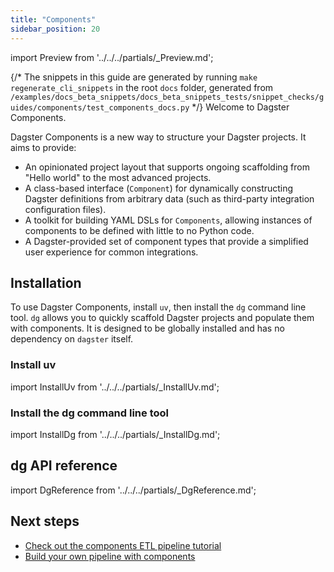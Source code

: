 ```yaml
---
title: "Components"
sidebar_position: 20
---
```


import Preview from '../../../partials/\_Preview.md';

<Preview />

{/* The snippets in this guide are generated by running `make regenerate_cli_snippets` in the root `docs` folder, generated from
    `/examples/docs_beta_snippets/docs_beta_snippets_tests/snippet_checks/guides/components/test_components_docs.py` */}
Welcome to Dagster Components.

Dagster Components is a new way to structure your Dagster projects. It aims to provide:

- An opinionated project layout that supports ongoing scaffolding from "Hello world" to the most advanced projects.
- A class-based interface (`Component`) for dynamically constructing Dagster definitions from arbitrary data (such as third-party integration configuration files).
- A toolkit for building YAML DSLs for `Components`, allowing instances of components to be defined with little to no Python code.
- A Dagster-provided set of component types that provide a simplified user experience for common integrations.

## Installation

To use Dagster Components, install `uv`, then install the `dg` command line tool. `dg` allows you to quickly scaffold Dagster projects and populate them with components. It is designed to be globally installed and has no dependency on `dagster` itself.

### Install uv

import InstallUv from '../../../partials/\_InstallUv.md';

<InstallUv />

### Install the dg command line tool

import InstallDg from '../../../partials/\_InstallDg.md';

<InstallDg />

## dg API reference

import DgReference from '../../../partials/\_DgReference.md';

<DgReference />

## Next steps

* [Check out the components ETL pipeline tutorial](components-etl-pipeline-tutorial)
* [Build your own pipeline with components](building-pipelines-with-components)
